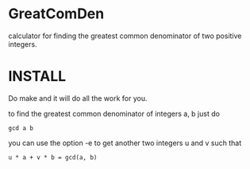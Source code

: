 # GreatComDen
calculator for finding the greatest common denominator of two positive integers.


INSTALL
================================================================================

Do make and it will do all the work for you.

to find the greatest common denominator of integers a, b just do

    gcd a b

you can use the option -e to get another two integers u and v such that

    u * a + v * b = gcd(a, b)

